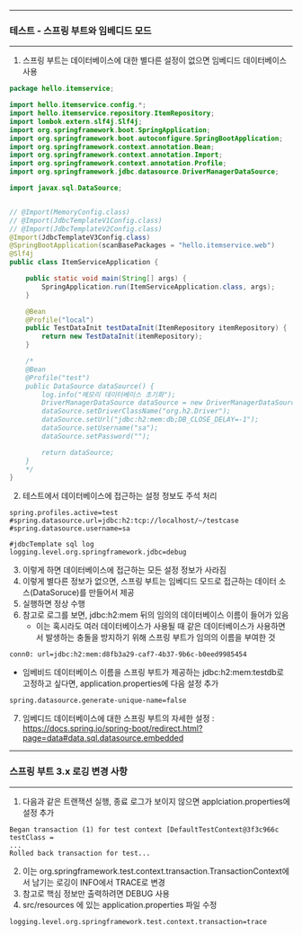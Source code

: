 -----
### 테스트 - 스프링 부트와 임베디드 모드
-----
1. 스프링 부트는 데이터베이스에 대한 별다른 설정이 없으면 임베디드 데이터베이스 사용
```java
package hello.itemservice;

import hello.itemservice.config.*;
import hello.itemservice.repository.ItemRepository;
import lombok.extern.slf4j.Slf4j;
import org.springframework.boot.SpringApplication;
import org.springframework.boot.autoconfigure.SpringBootApplication;
import org.springframework.context.annotation.Bean;
import org.springframework.context.annotation.Import;
import org.springframework.context.annotation.Profile;
import org.springframework.jdbc.datasource.DriverManagerDataSource;

import javax.sql.DataSource;


// @Import(MemoryConfig.class)
// @Import(JdbcTemplateV1Config.class)
// @Import(JdbcTemplateV2Config.class)
@Import(JdbcTemplateV3Config.class)
@SpringBootApplication(scanBasePackages = "hello.itemservice.web")
@Slf4j
public class ItemServiceApplication {

	public static void main(String[] args) {
		SpringApplication.run(ItemServiceApplication.class, args);
	}

	@Bean
	@Profile("local")
	public TestDataInit testDataInit(ItemRepository itemRepository) {
		return new TestDataInit(itemRepository);
	}

	/*
	@Bean
	@Profile("test")
	public DataSource dataSource() {
		log.info("메모리 데이터베이스 초기화");
		DriverManagerDataSource dataSource = new DriverManagerDataSource();
		dataSource.setDriverClassName("org.h2.Driver");
		dataSource.setUrl("jdbc:h2:mem:db;DB_CLOSE_DELAY=-1");
		dataSource.setUsername("sa");
		dataSource.setPassword("");

		return dataSource;
	}
	*/
}
```

2. 테스트에서 데이터베이스에 접근하는 설정 정보도 주석 처리
```properties
spring.profiles.active=test
#spring.datasource.url=jdbc:h2:tcp://localhost/~/testcase
#spring.datasource.username=sa

#jdbcTemplate sql log
logging.level.org.springframework.jdbc=debug
```

3. 이렇게 하면 데이터베이스에 접근하는 모든 설정 정보가 사라짐
4. 이렇게 별다른 정보가 없으면, 스프링 부트는 임베디드 모드로 접근하는 데이터 소스(DataSoruce)를 만들어서 제공
5. 실행하면 정상 수행
6. 참고로 로그를 보면, jdbc:h2:mem 뒤의 임의의 데이터베이스 이름이 들어가 있음
   - 이는 혹시라도 여러 데이터베이스가 사용될 때 같은 데이터베이스가 사용하면서 발생하는 충돌을 방지하기 위해 스프링 부트가 임의의 이름을 부여한 것
```
conn0: url=jdbc:h2:mem:d8fb3a29-caf7-4b37-9b6c-b0eed9985454
```
  - 임베비드 데이터베이스 이름을 스프링 부트가 제공하는 jdbc:h2:mem:testdb로 고정하고 싶다면, application.properties에 다음 설정 추가
```properties
spring.datasource.generate-unique-name=false
```

7. 임베디드 데이터베이스에 대한 스프링 부트의 자세한 설정 : https://docs.spring.io/spring-boot/redirect.html?page=data#data.sql.datasource.embedded

-----
### 스프링 부트 3.x 로깅 변경 사항
-----
1. 다음과 같은 트랜잭션 실행, 종료 로그가 보이지 않으면 applciation.properties에 설정 추가
```properties
Began transaction (1) for test context [DefaultTestContext@3f3c966c testClass =
...
Rolled back transaction for test...
```
2. 이는 org.springframework.test.context.transaction.TransactionContext에서 남기는 로깅이 INFO에서 TRACE로 변경
3. 참고로 핵심 정보만 출력하려면 DEBUG 사용
4. src/resources 에 있는 application.properties 파일 수정
```properties
logging.level.org.springframework.test.context.transaction=trace
```
